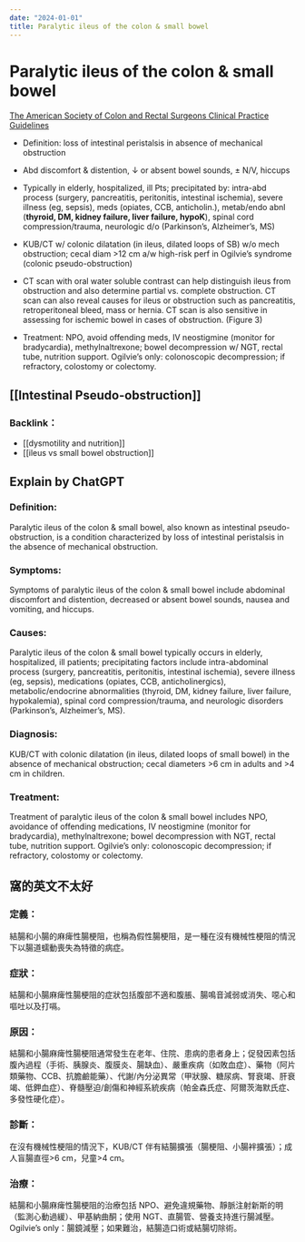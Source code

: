 ```yaml
---
date: "2024-01-01"
title: Paralytic ileus of the colon & small bowel
---
```



# Paralytic ileus of the colon & small bowel

[The American Society of Colon and Rectal Surgeons Clinical Practice Guidelines ](https://www.ncbi.nlm.nih.gov/pubmed/34016826)

* Definition: loss of intestinal peristalsis in absence of mechanical obstruction

* Abd discomfort & distention, ↓ or absent bowel sounds, ± N/V, hiccups

* Typically in elderly, hospitalized, ill Pts; precipitated by: intra-abd process (surgery, pancreatitis, peritonitis, intestinal ischemia), severe illness (eg, sepsis), meds (opiates, CCB, anticholin.), metab/endo abnl (**thyroid, DM, kidney failure, liver failure, hypoK**), spinal cord compression/trauma, neurologic d/o (Parkinson’s, Alzheimer’s, MS)

* KUB/CT w/ colonic dilatation (in ileus, dilated loops of SB) w/o mech obstruction; cecal diam >12 cm a/w high-risk perf in Ogilvie’s syndrome (colonic pseudo-obstruction)
 
* CT scan with oral water soluble contrast can help distinguish ileus from obstruction and also determine partial vs. complete obstruction. CT scan can also reveal causes for ileus or obstruction such as pancreatitis, retroperitoneal bleed, mass or hernia. CT scan is also sensitive in assessing for ischemic bowel in cases of obstruction. (Figure 3)

* Treatment: NPO, avoid offending meds, IV neostigmine (monitor for bradycardia), methylnaltrexone; bowel decompression w/ NGT, rectal tube, nutrition support. Ogilvie’s only: colonoscopic decompression; if refractory, colostomy or colectomy.

## [[Intestinal Pseudo-obstruction]]

### Backlink：

- [[dysmotility and nutrition]]
- [[ileus vs small bowel obstruction]]


## Explain by ChatGPT

### Definition:

Paralytic ileus of the colon & small bowel, also known as intestinal pseudo-obstruction, is a condition characterized by loss of intestinal peristalsis in the absence of mechanical obstruction.

### Symptoms:

Symptoms of paralytic ileus of the colon & small bowel include abdominal discomfort and distention, decreased or absent bowel sounds, nausea and vomiting, and hiccups.

### Causes:

Paralytic ileus of the colon & small bowel typically occurs in elderly, hospitalized, ill patients; precipitating factors include intra-abdominal process (surgery, pancreatitis, peritonitis, intestinal ischemia), severe illness (eg, sepsis), medications (opiates, CCB, anticholinergics), metabolic/endocrine abnormalities (thyroid, DM, kidney failure, liver failure, hypokalemia), spinal cord compression/trauma, and neurologic disorders (Parkinson’s, Alzheimer’s, MS).

### Diagnosis:

KUB/CT with colonic dilatation (in ileus, dilated loops of small bowel) in the absence of mechanical obstruction; cecal diameters >6 cm in adults and >4 cm in children.

### Treatment:

Treatment of paralytic ileus of the colon & small bowel includes NPO, avoidance of offending medications, IV neostigmine (monitor for bradycardia), methylnaltrexone; bowel decompression with NGT, rectal tube, nutrition support. Ogilvie’s only: colonoscopic decompression; if refractory, colostomy or colectomy.

## 窩的英文不太好


### 定義：

結腸和小腸的麻痺性腸梗阻，也稱為假性腸梗阻，是一種在沒有機械性梗阻的情況下以腸道蠕動喪失為特徵的病症。

### 症狀：

結腸和小腸麻痺性腸梗阻的症狀包括腹部不適和腹脹、腸鳴音減弱或消失、噁心和嘔吐以及打嗝。

### 原因：

結腸和小腸麻痺性腸梗阻通常發生在老年、住院、患病的患者身上；促發因素包括腹內過程（手術、胰腺炎、腹膜炎、腸缺血）、嚴重疾病（如敗血症）、藥物（阿片類藥物、CCB、抗膽鹼能藥）、代謝/內分泌異常（甲狀腺、糖尿病、腎衰竭、肝衰竭、低鉀血症）、脊髓壓迫/創傷和神經系統疾病（帕金森氏症、阿爾茨海默氏症、多發性硬化症）。

### 診斷：

在沒有機械性梗阻的情況下，KUB/CT 伴有結腸擴張（腸梗阻、小腸袢擴張）；成人盲腸直徑>6 cm，兒童>4 cm。

### 治療：

結腸和小腸麻痺性腸梗阻的治療包括 NPO、避免違規藥物、靜脈注射新斯的明（監測心動過緩）、甲基納曲酮；使用 NGT、直腸管、營養支持進行腸減壓。 Ogilvie’s only：腸鏡減壓；如果難治，結腸造口術或結腸切除術。
